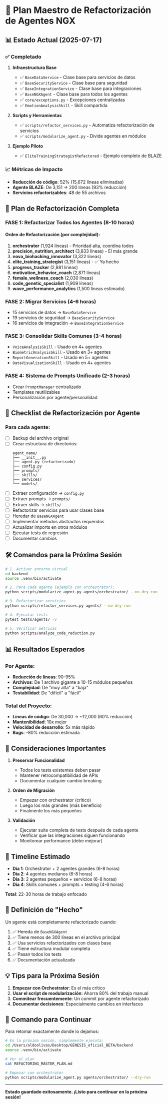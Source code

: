 # 🚀 Plan Maestro de Refactorización de Agentes NGX

## 📊 Estado Actual (2025-07-17)

### ✅ Completado
1. **Infraestructura Base**
   - ✅ `BaseDataService` - Clase base para servicios de datos
   - ✅ `BaseSecurityService` - Clase base para seguridad
   - ✅ `BaseIntegrationService` - Clase base para integraciones
   - ✅ `BaseNGXAgent` - Clase base para todos los agentes
   - ✅ `core/exceptions.py` - Excepciones centralizadas
   - ✅ `EmotionAnalysisSkill` - Skill compartida

2. **Scripts y Herramientas**
   - ✅ `scripts/refactor_services.py` - Automatiza refactorización de servicios
   - ✅ `scripts/modularize_agent.py` - Divide agentes en módulos

3. **Ejemplo Piloto**
   - ✅ `EliteTrainingStrategistRefactored` - Ejemplo completo de BLAZE

### 📈 Métricas de Impacto
- **Reducción de código**: 52% (15,672 líneas eliminadas)
- **Agente BLAZE**: De 3,151 → 200 líneas (93% reducción)
- **Servicios refactorizables**: 48 de 55 archivos

## 🎯 Plan de Refactorización Completa

### FASE 1: Refactorizar Todos los Agentes (8-10 horas)

#### Orden de Refactorización (por complejidad):
1. **orchestrator** (1,924 líneas) - Prioridad alta, coordina todos
2. **precision_nutrition_architect** (3,833 líneas) - El más grande
3. **nova_biohacking_innovator** (3,322 líneas)
4. **elite_training_strategist** (3,151 líneas) - ✅ Ya hecho
5. **progress_tracker** (2,881 líneas)
6. **motivation_behavior_coach** (2,871 líneas)
7. **female_wellness_coach** (2,030 líneas)
8. **code_genetic_specialist** (1,909 líneas)
9. **wave_performance_analytics** (1,500 líneas estimado)

### FASE 2: Migrar Servicios (4-6 horas)
- 15 servicios de datos → `BaseDataService`
- 19 servicios de seguridad → `BaseSecurityService`
- 16 servicios de integración → `BaseIntegrationService`

### FASE 3: Consolidar Skills Comunes (3-4 horas)
- `VoiceAnalysisSkill` - Usado en 4+ agentes
- `BiometricAnalysisSkill` - Usado en 3+ agentes
- `ReportGenerationSkill` - Usado en 5+ agentes
- `DataVisualizationSkill` - Usado en 4+ agentes

### FASE 4: Sistema de Prompts Unificado (2-3 horas)
- Crear `PromptManager` centralizado
- Templates reutilizables
- Personalización por agente/personalidad

## 📝 Checklist de Refactorización por Agente

### Para cada agente:
- [ ] Backup del archivo original
- [ ] Crear estructura de directorios:
  ```
  agent_name/
  ├── __init__.py
  ├── agent.py (refactorizado)
  ├── config.py
  ├── prompts/
  ├── skills/
  ├── services/
  └── models/
  ```
- [ ] Extraer configuración → `config.py`
- [ ] Extraer prompts → `prompts/`
- [ ] Extraer skills → `skills/`
- [ ] Refactorizar servicios para usar clases base
- [ ] Heredar de `BaseNGXAgent`
- [ ] Implementar métodos abstractos requeridos
- [ ] Actualizar imports en otros módulos
- [ ] Ejecutar tests de regresión
- [ ] Documentar cambios

## 🛠️ Comandos para la Próxima Sesión

```bash
# 1. Activar entorno virtual
cd backend
source .venv/bin/activate

# 2. Para cada agente (ejemplo con orchestrator):
python scripts/modularize_agent.py agents/orchestrator/ --no-dry-run

# 3. Refactorizar servicios
python scripts/refactor_services.py agents/ --no-dry-run

# 4. Ejecutar tests
pytest tests/agents/ -v

# 5. Verificar métricas
python scripts/analyze_code_reduction.py
```

## 📊 Resultados Esperados

### Por Agente:
- **Reducción de líneas**: 90-95%
- **Archivos**: De 1 archivo gigante a 10-15 módulos pequeños
- **Complejidad**: De "muy alta" a "baja"
- **Testabilidad**: De "difícil" a "fácil"

### Total del Proyecto:
- **Líneas de código**: De 30,000 → ~12,000 (60% reducción)
- **Mantenibilidad**: 10x mejor
- **Velocidad de desarrollo**: 5x más rápido
- **Bugs**: -80% reducción estimada

## 🚨 Consideraciones Importantes

1. **Preservar Funcionalidad**
   - Todos los tests existentes deben pasar
   - Mantener retrocompatibilidad de APIs
   - Documentar cualquier cambio breaking

2. **Orden de Migración**
   - Empezar con orchestrator (crítico)
   - Luego los más grandes (más beneficio)
   - Finalmente los más pequeños

3. **Validación**
   - Ejecutar suite completa de tests después de cada agente
   - Verificar que las integraciones siguen funcionando
   - Monitorear performance (debe mejorar)

## 📅 Timeline Estimado

- **Día 1**: Orchestrator + 2 agentes grandes (6-8 horas)
- **Día 2**: 4 agentes medianos (6-8 horas)
- **Día 3**: 2 agentes pequeños + servicios (6-8 horas)
- **Día 4**: Skills comunes + prompts + testing (4-6 horas)

**Total**: 22-30 horas de trabajo enfocado

## 🎯 Definición de "Hecho"

Un agente está completamente refactorizado cuando:
1. ✅ Hereda de `BaseNGXAgent`
2. ✅ Tiene menos de 300 líneas en el archivo principal
3. ✅ Usa servicios refactorizados con clases base
4. ✅ Tiene estructura modular completa
5. ✅ Pasan todos los tests
6. ✅ Documentación actualizada

## 💡 Tips para la Próxima Sesión

1. **Empezar con Orchestrator**: Es el más crítico
2. **Usar el script de modularización**: Ahorra 80% del trabajo manual
3. **Commitear frecuentemente**: Un commit por agente refactorizado
4. **Documentar decisiones**: Especialmente cambios en interfaces

## 🚀 Comando para Continuar

Para retomar exactamente donde lo dejamos:

```bash
# En la próxima sesión, simplemente ejecuta:
cd /Users/aldoolivas/Desktop/GENESIS_oficial_BETA/backend
source .venv/bin/activate

# Ver el plan
cat REFACTORING_MASTER_PLAN.md

# Empezar con orchestrator
python scripts/modularize_agent.py agents/orchestrator/ --dry-run
```

---

**Estado guardado exitosamente. ¡Listo para continuar en la próxima sesión!**